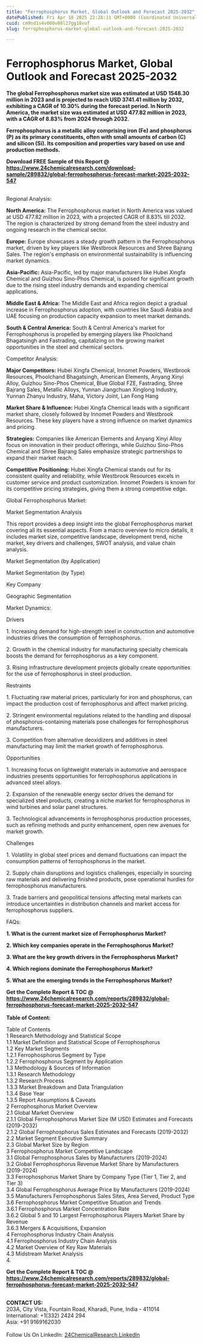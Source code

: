 ```yaml
---
title: "Ferrophosphorus Market, Global Outlook and Forecast 2025-2032"
datePublished: Fri Apr 18 2025 22:28:11 GMT+0000 (Coordinated Universal Time)
cuid: cm9nd1s4v000v08l27gg18vuf
slug: ferrophosphorus-market-global-outlook-and-forecast-2025-2032

---
```


# Ferrophosphorus Market, Global Outlook and Forecast 2025-2032

<p><strong>The global Ferrophosphorus market size was estimated at USD 1548.30 million in 2023 and is projected to reach USD 3741.41 million by 2032, exhibiting a CAGR of 10.30% during the forecast period. In North America, the market size was estimated at USD 477.82 million in 2023, with a CAGR of 8.83% from 2024 through 2032.</strong></p><p>
</p><p><strong>Ferrophosphorus is a metallic alloy comprising iron (Fe) and phosphorus (P) as its primary constituents, often with small amounts of carbon (C) and silicon (Si). Its composition and properties vary based on use and production methods.</strong></p><div><b>Download FREE Sample of this Report @ 
            <a href="https://www.24chemicalresearch.com/download-sample/289832/global-ferrophosphorus-forecast-market-2025-2032-547">
            https://www.24chemicalresearch.com/download-sample/289832/global-ferrophosphorus-forecast-market-2025-2032-547</a></b></div><br><p>
Regional Analysis:</p><p>
</p><p><strong>North America:</strong> The Ferrophosphorus market in North America was valued at USD 477.82 million in 2023, with a projected CAGR of 8.83% till 2032. The region is characterized by strong demand from the steel industry and ongoing research in the chemical sector.</p><p>
</p><p><strong>Europe:</strong> Europe showcases a steady growth pattern in the Ferrophosphorus market, driven by key players like Westbrook Resources and Shree Bajrang Sales. The region's emphasis on environmental sustainability is influencing market dynamics.</p><p>
</p><p><strong>Asia-Pacific:</strong> Asia-Pacific, led by major manufacturers like Hubei Xingfa Chemical and Guizhou Sino-Phos Chemical, is poised for significant growth due to the rising steel industry demands and expanding chemical applications.</p><p>
</p><p><strong>Middle East &amp; Africa:</strong> The Middle East and Africa region depict a gradual increase in Ferrophosphorus adoption, with countries like Saudi Arabia and UAE focusing on production capacity expansion to meet market demands.</p><p>
</p><p><strong>South &amp; Central America:</strong> South &amp; Central America's market for Ferrophosphorus is propelled by emerging players like Phoolchand Bhagatsingh and Fastrading, capitalizing on the growing market opportunities in the steel and chemical sectors.</p><p>
Competitor Analysis:</p><p>
</p><p><strong>Major Competitors:</strong> Hubei Xingfa Chemical, Innomet Powders, Westbrook Resources, Phoolchand Bhagatsingh, American Elements, Anyang Xinyi Alloy, Guizhou Sino-Phos Chemical, Blue Global FZE, Fastrading, Shree Bajrang Sales, Metallic Alloys, Yunnan Jiangchuan Xinglong Industry, Yunnan Zhanyu Industry, Maha, Victory Joint, Lan Fong Hang</p><p>
</p><p><strong>Market Share &amp; Influence:</strong> Hubei Xingfa Chemical leads with a significant market share, closely followed by Innomet Powders and Westbrook Resources. These key players have a strong influence on market dynamics and pricing.</p><p>
</p><p><strong>Strategies:</strong> Companies like American Elements and Anyang Xinyi Alloy focus on innovation in their product offerings, while Guizhou Sino-Phos Chemical and Shree Bajrang Sales emphasize strategic partnerships to expand their market reach.</p><p>
</p><p><strong>Competitive Positioning:</strong> Hubei Xingfa Chemical stands out for its consistent quality and reliability, while Westbrook Resources excels in customer service and product customization. Innomet Powders is known for its competitive pricing strategies, giving them a strong competitive edge.</p><p>
Global Ferrophosphorus Market:</p><p>
Market Segmentation Analysis</p><p>
</p><p>This report provides a deep insight into the global Ferrophosphorus market covering all its essential aspects. From a macro overview to micro details, it includes market size, competitive landscape, development trend, niche market, key drivers and challenges, SWOT analysis, and value chain analysis.</p><p>
Market Segmentation (by Application)</p><p>
</p><p>
Market Segmentation (by Type)</p><p>
</p><p>
Key Company</p><p>
</p><p>
Geographic Segmentation</p><p>
</p><p>
Market Dynamics:</p><p>
Drivers</p><p>
</p><p>1. Increasing demand for high-strength steel in construction and automotive industries drives the consumption of ferrophosphorus.</p><p>
</p><p>2. Growth in the chemical industry for manufacturing specialty chemicals boosts the demand for ferrophosphorus as a key component.</p><p>
</p><p>3. Rising infrastructure development projects globally create opportunities for the use of ferrophosphorus in steel production.</p><p>
Restraints</p><p>
</p><p>1. Fluctuating raw material prices, particularly for iron and phosphorus, can impact the production cost of ferrophosphorus and affect market pricing.</p><p>
</p><p>2. Stringent environmental regulations related to the handling and disposal of phosphorus-containing materials pose challenges for ferrophosphorus manufacturers.</p><p>
</p><p>3. Competition from alternative deoxidizers and additives in steel manufacturing may limit the market growth of ferrophosphorus.</p><p>
Opportunities</p><p>
</p><p>1. Increasing focus on lightweight materials in automotive and aerospace industries presents opportunities for ferrophosphorus applications in advanced steel alloys.</p><p>
</p><p>2. Expansion of the renewable energy sector drives the demand for specialized steel products, creating a niche market for ferrophosphorus in wind turbines and solar panel structures.</p><p>
</p><p>3. Technological advancements in ferrophosphorus production processes, such as refining methods and purity enhancement, open new avenues for market growth.</p><p>
Challenges</p><p>
</p><p>1. Volatility in global steel prices and demand fluctuations can impact the consumption patterns of ferrophosphorus in the market.</p><p>
</p><p>2. Supply chain disruptions and logistics challenges, especially in sourcing raw materials and delivering finished products, pose operational hurdles for ferrophosphorus manufacturers.</p><p>
</p><p>3. Trade barriers and geopolitical tensions affecting metal markets can introduce uncertainties in distribution channels and market access for ferrophosphorus suppliers.</p><p>
FAQs:</p><p>
</p><p><strong>1. What is the current market size of Ferrophosphorus Market?</strong></p><p>
</p><p>
</p><p><strong>2. Which key companies operate in the Ferrophosphorus Market?</strong></p><p>
</p><p>
</p><p><strong>3. What are the key growth drivers in the Ferrophosphorus Market?</strong></p><p>
</p><p>
</p><p><strong>4. Which regions dominate the Ferrophosphorus Market?</strong></p><p>
</p><p>
</p><p><strong>5. What are the emerging trends in the Ferrophosphorus Market?</strong></p><p>
</p>

<div><b>Get the Complete Report & TOC @ 
            <a href="https://www.24chemicalresearch.com/reports/289832/global-ferrophosphorus-forecast-market-2025-2032-547">
            https://www.24chemicalresearch.com/reports/289832/global-ferrophosphorus-forecast-market-2025-2032-547</a></b></div><br>
            <b>Table of Content:</b><p>Table of Contents<br />
1 Research Methodology and Statistical Scope<br />
1.1 Market Definition and Statistical Scope of Ferrophosphorus<br />
1.2 Key Market Segments<br />
1.2.1 Ferrophosphorus Segment by Type<br />
1.2.2 Ferrophosphorus Segment by Application<br />
1.3 Methodology & Sources of Information<br />
1.3.1 Research Methodology<br />
1.3.2 Research Process<br />
1.3.3 Market Breakdown and Data Triangulation<br />
1.3.4 Base Year<br />
1.3.5 Report Assumptions & Caveats<br />
2 Ferrophosphorus Market Overview<br />
2.1 Global Market Overview<br />
2.1.1 Global Ferrophosphorus Market Size (M USD) Estimates and Forecasts (2019-2032)<br />
2.1.2 Global Ferrophosphorus Sales Estimates and Forecasts (2019-2032)<br />
2.2 Market Segment Executive Summary<br />
2.3 Global Market Size by Region<br />
3 Ferrophosphorus Market Competitive Landscape<br />
3.1 Global Ferrophosphorus Sales by Manufacturers (2019-2024)<br />
3.2 Global Ferrophosphorus Revenue Market Share by Manufacturers (2019-2024)<br />
3.3 Ferrophosphorus Market Share by Company Type (Tier 1, Tier 2, and Tier 3)<br />
3.4 Global Ferrophosphorus Average Price by Manufacturers (2019-2024)<br />
3.5 Manufacturers Ferrophosphorus Sales Sites, Area Served, Product Type<br />
3.6 Ferrophosphorus Market Competitive Situation and Trends<br />
3.6.1 Ferrophosphorus Market Concentration Rate<br />
3.6.2 Global 5 and 10 Largest Ferrophosphorus Players Market Share by Revenue<br />
3.6.3 Mergers & Acquisitions, Expansion<br />
4 Ferrophosphorus Industry Chain Analysis<br />
4.1 Ferrophosphorus Industry Chain Analysis<br />
4.2 Market Overview of Key Raw Materials<br />
4.3 Midstream Market Analysis<br />
4.</p>

<div><b>Get the Complete Report & TOC @ 
            <a href="https://www.24chemicalresearch.com/reports/289832/global-ferrophosphorus-forecast-market-2025-2032-547">
            https://www.24chemicalresearch.com/reports/289832/global-ferrophosphorus-forecast-market-2025-2032-547</a></b></div><br>

<b>CONTACT US:</b><br>
            203A, City Vista, Fountain Road, Kharadi, Pune, India - 411014<br>
            International: +1(332) 2424 294<br>
            Asia: +91 9169162030 <br><br>
            Follow Us On LinkedIn: <a href="https://www.linkedin.com/company/24chemicalresearch/">24ChemicalResearch LinkedIn</a>